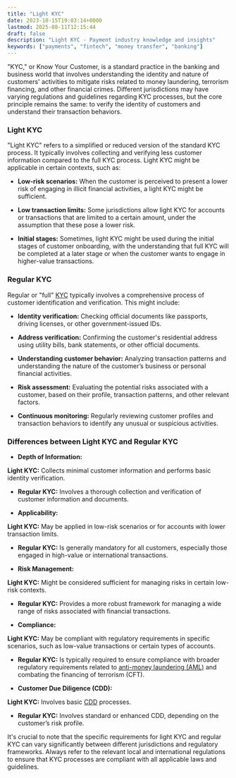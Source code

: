 ```yaml
---
title: "Light KYC"
date: 2023-10-15T19:03:14+0000
lastmod: 2025-08-11T12:15:44
draft: false
description: "Light KYC - Payment industry knowledge and insights"
keywords: ["payments", "fintech", "money transfer", "banking"]
---
```


"KYC," or Know Your Customer, is a standard practice in the banking and business world that involves understanding the identity and nature of customers' activities to mitigate risks related to money laundering, terrorism financing, and other financial crimes. Different jurisdictions may have varying regulations and guidelines regarding KYC processes, but the core principle remains the same: to verify the identity of customers and understand their transaction behaviors.

### Light KYC

"Light KYC" refers to a simplified or reduced version of the standard KYC process. It typically involves collecting and verifying less customer information compared to the full KYC process. Light KYC might be applicable in certain contexts, such as:

- **Low-risk scenarios:** When the customer is perceived to present a lower risk of engaging in illicit financial activities, a light KYC might be sufficient.

- **Low transaction limits:** Some jurisdictions allow light KYC for accounts or transactions that are limited to a certain amount, under the assumption that these pose a lower risk.

- **Initial stages:** Sometimes, light KYC might be used during the initial stages of customer onboarding, with the understanding that full KYC will be completed at a later stage or when the customer wants to engage in higher-value transactions.

### Regular KYC

Regular or "full" [KYC](https://faisalkhanllc.xyz/resources/payments-wiki/k/know-your-customer-kyc/) typically involves a comprehensive process of customer identification and verification. This might include:

- **Identity verification:** Checking official documents like passports, driving licenses, or other government-issued IDs.

- **Address verification:** Confirming the customer's residential address using utility bills, bank statements, or other official documents.

- **Understanding customer behavior:** Analyzing transaction patterns and understanding the nature of the customer’s business or personal financial activities.

- **Risk assessment:** Evaluating the potential risks associated with a customer, based on their profile, transaction patterns, and other relevant factors.

- **Continuous monitoring:** Regularly reviewing customer profiles and transaction behaviors to identify any unusual or suspicious activities.

### Differences between Light KYC and Regular KYC

- **Depth of Information:**

**Light KYC:** Collects minimal customer information and performs basic identity verification.

- **Regular KYC:** Involves a thorough collection and verification of customer information and documents.

- **Applicability:**

**Light KYC:** May be applied in low-risk scenarios or for accounts with lower transaction limits.

- **Regular KYC:** Is generally mandatory for all customers, especially those engaged in high-value or international transactions.

- **Risk Management:**

**Light KYC:** Might be considered sufficient for managing risks in certain low-risk contexts.

- **Regular KYC:** Provides a more robust framework for managing a wide range of risks associated with financial transactions.

- **Compliance:**

**Light KYC:** May be compliant with regulatory requirements in specific scenarios, such as low-value transactions or certain types of accounts.

- **Regular KYC:** Is typically required to ensure compliance with broader regulatory requirements related to [anti-money laundering (AML)](https://faisalkhanllc.xyz/resources/payments-wiki/a/anti-money-laundering-aml/) and combating the financing of terrorism (CFT).

- **Customer Due Diligence (CDD):**

**Light KYC:** Involves basic [CDD](https://faisalkhanllc.xyz/resources/payments-wiki/c/customer-due-diligence-cdd/) processes.

- **Regular KYC:** Involves standard or enhanced CDD, depending on the customer’s risk profile.

It's crucial to note that the specific requirements for light KYC and regular KYC can vary significantly between different jurisdictions and regulatory frameworks. Always refer to the relevant local and international regulations to ensure that KYC processes are compliant with all applicable laws and guidelines.